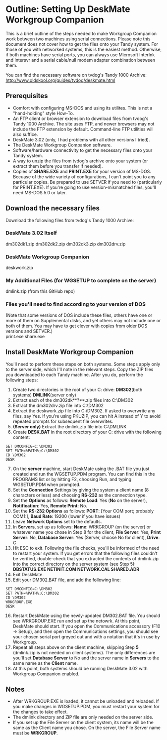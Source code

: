 # Outline: Setting Up DeskMate Workgroup Companion

This is a brief outline of the steps needed to make Workgroup Companion work between two machines using serial connections.  Please note this document does not cover how to get the files onto your Tandy system.  For those of you with networked systems, this is the easiest method.  Otherwise, if both machines have serial ports, you can always use Microsoft Interlnk and Intersvr and a serial cable/null modem adapter combination between them.  

You can find the necessary software on tvdog's Tandy 1000 Archive: http://www.oldskool.org/guides/tvdog/deskmate.html

## Prerequisites

* Comfort with configuring MS-DOS and using its utilites.  This is not a "hand-holding" style How-To.  
* An FTP client or browser extension to download files from tvdog's Tandy 1000 Archive.  The site uses FTP, and newer browsers may not include the FTP extension by default.  Command-line FTP utilities will also suffice.
* DeskMate 3.02 (only, I had problems with all other versions I tried).
* The DeskMate Workgroup Companion software.
* Software/hardware connectivity to get the necessary files onto your Tandy system.
* A way to unzip the files from tvdog's archive onto your system (or extract them before you transfer if needed).
* Copies of **SHARE.EXE** and **PRINT.EXE** for your version of MS-DOS.  Becuase of the wide variety of configurations, I can't point you to any particular copies.  Be prepared to use SETVER if you need to (particularly for PRINT.EXE).  If you're going to use version-mismatched files, you'll need MS-DOS 5.0 or later.

## Download the necessary files

Download the following files from tvdog's Tandy 1000 Archive:

### DeskMate 3.02 Itself
dm302dk1.zip
dm302dk2.zip
dm302dk3.zip
dm302drv.zip

### DeskMate Workgroup Companion
deskwork.zip

### My Additional Files (for WGSETUP to complete on the server)
dmlink.zip (from this GitHub repo)

### Files you'll need to find according to your version of DOS
(Note that some versions of DOS include these files, others have one or more of them on Supplemental disks, and yet others may not include one or both of them.  You may have to get clever with copies from older DOS versions and SETVER.)<br/>
print.exe
share.exe

## Install DeskMate Workgroup Companion

You'll need to perform these steps on both systems.  Some steps apply only to the server side, which I'll note in the relevant steps.  Copy the ZIP files you downloaded to each Tandy machine.  After you do, perform the following steps:

1. Create two directories in the root of your C: drive: **DM302**(both systems) **DMLINK**(server only)
2. Extract each of the dm302dk**?**.zip files into C:\DM302
3. Extract the dm302drv.zip file into C:\DM302
4. Extract the deskwork.zip file into C:\DM302.  If asked to overwrite any files, say Yes.  If you're using PKUZIP, you can hit A instead of Y to avoid repeated prompts for subsequent file overwrites.
5. **(Server only)** Extract the dmlink.zip file into C:\DMLINK
6. Create **DESK.BAT** in the root directory of your C: drive with the following content:
```
SET DMCONFIG=C:\DM302
SET PATH=%PATH%;C:\DM302
CD \DM302
DESK
```
7. On the **server** machine, start DeskMate using the .BAT file you just created and run the WGSETUP.PDM program.  You can find this in the PROGRAMS list or by hitting F2, choosing Run, and typing WGSETUP.PDM when prompted. 
8. Set the **Connection** Settings by giving the system a client name (8 characters or less) and choosing **RS-232** as the connection type.
9. Set the **Options** as follows: **Remote Load**: Yes (**No** on the server), **Notification**: Yes, **Remote Print**: No.
10. Set the **RS-232 Options** as follows: **PORT**: [Your COM port; probably COM1:], **Baud Rate**: 19200 (lower if you have issues)
11. Leave **Network Options** set to the defaults.
12. In **Servers**, set up as follows: **Name**: WRKGROUP (on the server) or whatever name you chose in Step 8 for the client, **File Server**: Yes, **Print Server**: No, **Database Server**: Yes (Server, choose No for client), **Drive**: C
13. Hit ESC to exit.  Following the file checks, you'll be informed of the need to restart your system.  If you get errors that the following files couldn't be verified, double-check that you extracted the contents of dmlink.zip into the correct directory on the server system (see Step 5): **DBSTATUS.EXE NETINIT.COM NETWORK.CAL SHARED.ADR**
14. Exit DeskMate.
15. Edit your DM302.BAT file, and add the following line:
```
SET DMCONFIG=C:\DM302
SET PATH=%PATH%;C:\DM302
CD \DM302
WRKGROUP.EXE
DESK
```
16. Restart DeskMate using the newly-updated DM302.BAT file.  You should see WRKGROUP.EXE run and set up the netowrk.  At this point, DeskMate should start.  If you open the Communications accessory (F10 -> Setup), and then open the Communications settings, you should see your chosen serial port greyed out and with a notation that it's in use by Workgroup.
17.  Repeat all steps above on the client machine, skipping Step **5** (dmlink.zip is not needed on client systems).  The only differences are you'll set **Database Server** to No and the server name in **Servers** to the same name as the **Client** name. 
18.  At this point, both systems should be running DeskMate 3.02 with Workgroup Companion enabled.  

## Notes

* After WRKGROUP.EXE is loaded, it cannot be unloaded and reloaded.  If you make changes in WGSETUP.PDM, you must restart your system for the changes to take effect.
* The dmlink directory and ZIP file are only needed on the server side.
* If you set up the File Server on the client system, its name will be the same as the Client name you chose.  On the server, the File Server name must be **WRKGROUP**.
